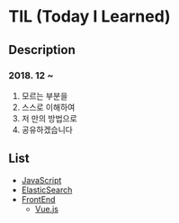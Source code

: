 # TIL (Today I Learned)

## Description
### 2018. 12 ~
1. 모르는 부분을
2. 스스로 이해하여
3. 저 만의 방법으로
4. 공유하겠습니다

## List
- [JavaScript](./JavaScript)
- [ElasticSearch](./ElasticSearch)
- [FrontEnd](./FrontEnd)
  - [Vue.js](./FrontEnd/Vue.js)
